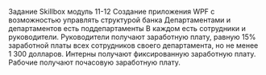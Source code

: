 Задание Skillbox модуль 11-12 
Создание приложения WPF с возможностью управлять структурой банка 
Департаментами и департаментов есть поддепартаменты 
В каждом есть сотрудники и руководители. 
Руководители получают заработную плату, равную 15% заработной платы всех сотрудников своего департамента, 
но не менее 1 300 долларов. 
Интерны получают фиксированную заработную плату. 
Рабочие получают почасовую заработную плату.
